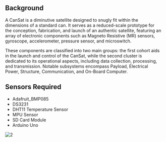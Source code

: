 ## Background

A CanSat is a diminutive satellite designed to snugly fit within the dimensions of a standard can. It serves as a reduced-scale prototype for the conception, fabrication, and launch of an authentic satellite, featuring an array of electronic components such as Magneto Resistive (MR) sensors, gyroscope, accelerometer, pressure sensor, and microswitch.

These components are classified into two main groups: the first cohort aids in the launch and control of the CanSat, while the second cluster is dedicated to its operational aspects, including data collection, processing, and transmission. Notable subsystems encompass Payload, Electrical Power, Structure, Communication, and On-Board Computer.

## Sensors Required

- Adafruit_BMP085
- DS3231
- DHT11 Temperature Sensor
- MPU Sensor
- SD Card Module
- Arduino Uno
  
![2](https://github.com/samanratna/kathsat-ku-aavishkar/assets/46080827/d13592eb-46f1-4460-b6d6-a47430c45725)

